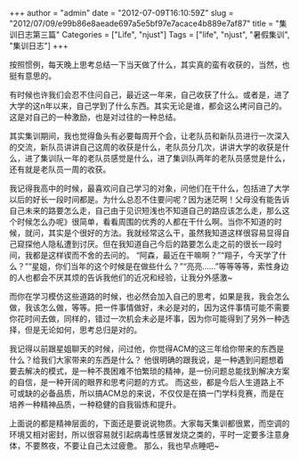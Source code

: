 +++
author = "admin"
date = "2012-07-09T16:10:59Z"
slug = "2012/07/09/e99b86e8aeade697a5e5bf97e7acace4b889e7af87"
title = "集训日志第三篇"
Categories = ["Life", "njust"]
Tags = ["life", "njust", "暑假集训", "集训日志"]
+++

按照惯例，每天晚上思考总结一下当天做了什么，其实真的蛮有收获的，当然，也挺有意思的。

有时候也许我们会忍不住问自己，最近这一年来，自己收获了什么。或者是，进了大学的这n年以来，自己学到了什么东西。其实无论是谁，都会这么拷问自己的。这是对自己的一种激励，也是对过往的一种总结。

其实集训期间，我也觉得鱼头有必要每周开个会，让老队员和新队员进行一次深入的交流，新队员讲讲自己这周的收获是什么，老队员分几次，讲讲大学的收获是什么，进了集训队一年的老队员感觉是什么，进了集训队两年的老队员感觉是什么，还有就是老队员一周的收获。

我记得我高中的时候，最喜欢问自己学习的对象，问他们在干什么，包括进了大学以后的好长一段时间都是。为什么总忍不住要问呢？因为迷茫啊！父母没有能告诉自己未来的路要怎么走，自己由于见识短浅也不知道自己的路应该怎么走，那么这个时候怎么办呢》很简单，看看周围的优秀的人都在干什么啊。当你不知道的时候，就问，其实是个很好的方法。我就经常这么干，虽然我知道这样很容易显得自己窥探他人隐私遭到讨厌。但在我知道自己今后的路要怎么走之前的很长一段时间，我都是这样锲而不舍的去问的。
“阿森，最近在干嘛啊？”“翔子，今天学了什么？”“星姐，你们当年的这个时候是在做些什么？”“亮亮……”等等等等，索性身边的人也都会不厌其烦的告诉我他们的近况和经验，让我分外感激~

而你在学习模仿这些道路的时候，也必然会加入自己的思考，如果是我，我会怎么做，我该怎么做，等等。把一件事情做好，未必是对的，因为这件事情可能不需要你花时间去做，同样的，错过一次机会未必是坏事，因为你可能得到了另外一种选择，但是无论如何，思考总归是对的。

我记得以前跟星姐聊天的时候，问过他，你觉得ACM的这三年给你带来的东西是什么？给我们大家带来的东西是什么？
他很明确的跟我说，是一种遇到问题想着要去解决的模式，是一种不畏困难不怕繁琐的精神，是一份问题总能找到解决方案的自信，是一种开阔的眼界和思考问题的方式。
而这些，都是今后人生道路上不可或缺的必备品质，所以搞ACM总的来说，不仅仅是在搞一门学科竞赛，而是在培养一种精神品质，一种稳健的自我锻炼和提升。

上面说的都是精神层面的，下面还是要说说物质。大家每天集训都很累，而空调的环境又相对密封，所以很容易就引起病毒性感冒发烧之类的，平时一定要多注意身体，不要熬夜，不要让自己太过疲惫。
那么，我也早点睡吧~
